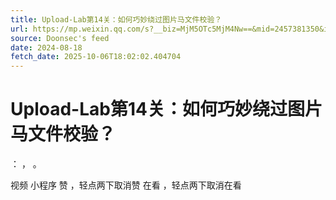 ```yaml
---
title: Upload-Lab第14关：如何巧妙绕过图片马文件校验？
url: https://mp.weixin.qq.com/s?__biz=MjM5OTc5MjM4Nw==&mid=2457381350&idx=1&sn=babd6a7964577009984b325bf35ac321
source: Doonsec's feed
date: 2024-08-18
fetch_date: 2025-10-06T18:02:02.404704
---
```


# Upload-Lab第14关：如何巧妙绕过图片马文件校验？

：
，
。

视频
小程序
赞
，轻点两下取消赞
在看
，轻点两下取消在看